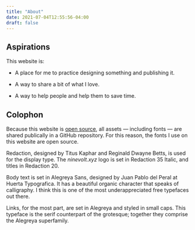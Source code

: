 ```yaml
---
title: "About"
date: 2021-07-04T12:55:56-04:00
draft: false
---
```


## Aspirations

This website is:

- A place for me to practice designing something and publishing it.

- A way to share a bit of what I love.

- A way to help people and help them to save time.

## Colophon

Because this website is [open source](https://github.com/allen-3/ninevolt), all assets — including fonts — are shared publically in a GitHub repository. For this reason, the fonts I use on this website are open source.

Redaction, designed by Titus Kaphar and Reginald Dwayne Betts, is used for the display type. The _ninevolt.xyz_ logo is set in Redaction 35 Italic, and titles in Redaction 20.

Body text is set in Alegreya Sans, designed by Juan Pablo del Peral at Huerta Typografica. It has a beautiful organic character that speaks of calligraphy. I think this is one of the most underappreciated free typefaces out there.

Links, for the most part, are set in Alegreya and styled in small caps. This typeface is the serif counterpart of the grotesque; together they comprise the Alegreya superfamily.
